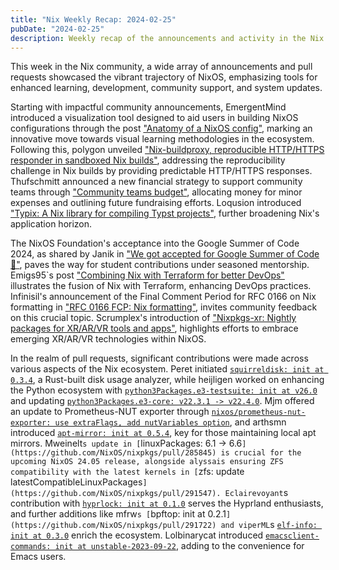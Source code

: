 ```yaml
---
title: "Nix Weekly Recap: 2024-02-25"
pubDate: "2024-02-25"
description: Weekly recap of the announcements and activity in the Nix community and on the NixPkgs package repository.
---
```


This week in the Nix community, a wide array of announcements and pull requests showcased the vibrant trajectory of NixOS, emphasizing tools for enhanced learning, development, community support, and system updates.

Starting with impactful community announcements, EmergentMind introduced a visualization tool designed to aid users in building NixOS configurations through the post ["Anatomy of a NixOS config"](https://discourse.nixos.org/t/anatomy-of-a-nixos-config/40252), marking an innovative move towards visual learning methodologies in the ecosystem. Following this, polygon unveiled ["Nix-buildproxy, reproducible HTTP/HTTPS responder in sandboxed Nix builds"](https://discourse.nixos.org/t/nix-buildproxy-reproducible-http-https-responder-in-sandboxed-nix-builds/40081), addressing the reproducibility challenge in Nix builds by providing predictable HTTP/HTTPS responses. Thufschmitt announced a new financial strategy to support community teams through ["Community teams budget"](https://discourse.nixos.org/t/community-teams-budget/40307), allocating money for minor expenses and outlining future fundraising efforts. Loqusion introduced ["Typix: A Nix library for compiling Typst projects"](https://discourse.nixos.org/t/typix-a-nix-library-for-compiling-typst-projects/40257), further broadening Nix's application horizon.

The NixOS Foundation's acceptance into the Google Summer of Code 2024, as shared by Janik in ["We got accepted for Google Summer of Code 🎉"](https://discourse.nixos.org/t/we-got-accepted-for-google-summer-of-code/40102), paves the way for student contributions under seasoned mentorship. Emigs95`s post ["Combining Nix with Terraform for better DevOps"](https://discourse.nixos.org/t/combining-nix-with-terraform-for-better-devops/40041) illustrates the fusion of Nix with Terraform, enhancing DevOps practices. Infinisil's announcement of the Final Comment Period for RFC 0166 on Nix formatting in ["RFC 0166 FCP: Nix formatting"](https://discourse.nixos.org/t/rfc-0166-fcp-nix-formatting/40092), invites community feedback on this crucial topic. Scrumplex's introduction of ["Nixpkgs-xr: Nightly packages for XR/AR/VR tools and apps"](https://discourse.nixos.org/t/nixpkgs-xr-nightly-packages-for-xr-ar-vr-tools-and-apps/40083), highlights efforts to embrace emerging XR/AR/VR technologies within NixOS.

In the realm of pull requests, significant contributions were made across various aspects of the Nix ecosystem. Peret initiated [`squirreldisk: init at 0.3.4`](https://github.com/NixOS/nixpkgs/pull/291002), a Rust-built disk usage analyzer, while heijligen worked on enhancing the Python ecosystem with [`python3Packages.e3-testsuite: init at v26.0`](https://github.com/NixOS/nixpkgs/pull/290245) and updating [`python3Packages.e3-core: v22.3.1 -> v22.4.0`](https://github.com/NixOS/nixpkgs/pull/290238). Mjm offered an update to Prometheus-NUT exporter through [`nixos/prometheus-nut-exporter: use extraFlags, add nutVariables option`](https://github.com/NixOS/nixpkgs/pull/289863), and arthsmn introduced [`apt-mirror: init at 0.5.4`](https://github.com/NixOS/nixpkgs/pull/278162), key for those maintaining local apt mirrors. Mweinelt`s update in [`linuxPackages: 6.1 -> 6.6`](https://github.com/NixOS/nixpkgs/pull/285845) is crucial for the upcoming NixOS 24.05 release, alongside alyssais ensuring ZFS compatibility with the latest kernels in [`zfs: update latestCompatibleLinuxPackages`](https://github.com/NixOS/nixpkgs/pull/291547). Eclairevoyant`s contribution with [`hyprlock: init at 0.1.0`](https://github.com/NixOS/nixpkgs/pull/290344) serves the Hyprland enthusiasts, and further additions like mfrw`s [`bpftop: init at 0.2.1`](https://github.com/NixOS/nixpkgs/pull/291722) and viperML`s [`elf-info: init at 0.3.0`](https://github.com/NixOS/nixpkgs/pull/291322) enrich the ecosystem. Lolbinarycat introduced [`emacsclient-commands: init at unstable-2023-09-22`](https://github.com/NixOS/nixpkgs/pull/276376), adding to the convenience for Emacs users.
